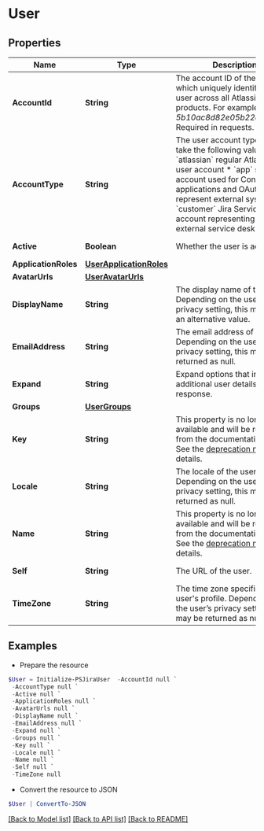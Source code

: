 # User
## Properties

Name | Type | Description | Notes
------------ | ------------- | ------------- | -------------
**AccountId** | **String** | The account ID of the user, which uniquely identifies the user across all Atlassian products. For example, *5b10ac8d82e05b22cc7d4ef5*. Required in requests. | [optional] 
**AccountType** | **String** | The user account type. Can take the following values:   *  &#x60;atlassian&#x60; regular Atlassian user account  *  &#x60;app&#x60; system account used for Connect applications and OAuth to represent external systems  *  &#x60;customer&#x60; Jira Service Desk account representing an external service desk | [optional] [readonly] 
**Active** | **Boolean** | Whether the user is active. | [optional] [readonly] 
**ApplicationRoles** | [**UserApplicationRoles**](UserApplicationRoles.md) |  | [optional] 
**AvatarUrls** | [**UserAvatarUrls**](UserAvatarUrls.md) |  | [optional] 
**DisplayName** | **String** | The display name of the user. Depending on the user’s privacy setting, this may return an alternative value. | [optional] [readonly] 
**EmailAddress** | **String** | The email address of the user. Depending on the user’s privacy setting, this may be returned as null. | [optional] [readonly] 
**Expand** | **String** | Expand options that include additional user details in the response. | [optional] [readonly] 
**Groups** | [**UserGroups**](UserGroups.md) |  | [optional] 
**Key** | **String** | This property is no longer available and will be removed from the documentation soon. See the [deprecation notice](https://developer.atlassian.com/cloud/jira/platform/deprecation-notice-user-privacy-api-migration-guide/) for details. | [optional] 
**Locale** | **String** | The locale of the user. Depending on the user’s privacy setting, this may be returned as null. | [optional] [readonly] 
**Name** | **String** | This property is no longer available and will be removed from the documentation soon. See the [deprecation notice](https://developer.atlassian.com/cloud/jira/platform/deprecation-notice-user-privacy-api-migration-guide/) for details. | [optional] 
**Self** | **String** | The URL of the user. | [optional] [readonly] 
**TimeZone** | **String** | The time zone specified in the user&#39;s profile. Depending on the user’s privacy setting, this may be returned as null. | [optional] [readonly] 

## Examples

- Prepare the resource
```powershell
$User = Initialize-PSJiraUser  -AccountId null `
 -AccountType null `
 -Active null `
 -ApplicationRoles null `
 -AvatarUrls null `
 -DisplayName null `
 -EmailAddress null `
 -Expand null `
 -Groups null `
 -Key null `
 -Locale null `
 -Name null `
 -Self null `
 -TimeZone null
```

- Convert the resource to JSON
```powershell
$User | ConvertTo-JSON
```

[[Back to Model list]](../README.md#documentation-for-models) [[Back to API list]](../README.md#documentation-for-api-endpoints) [[Back to README]](../README.md)

